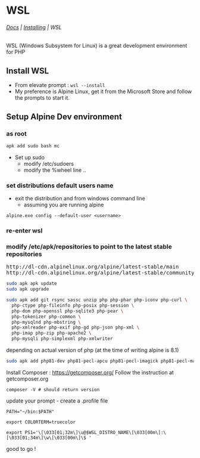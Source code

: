 # WSL

###### <navbar>[Docs](/docs/) | [Installing](/docs/Readme) | WSL</navbar>

WSL (Windows Subsystem for Linux) is a great development environment for PHP

## Install WSL
  * From elevate prompt : `wsl --install`
  * My preference is Alpine Linux, get it from the Microsoft Store and follow the prompts to start it.

## Setup Alpine Dev environment

### as root

```sh
apk add sudo bash mc
```

* Set up sudo
  * modify /etc/sudoers
  * modify the %wheel line ..

### set distributions default users name

* exit the distribution and from windows command line
  * assuming you are running alpine
```
alpine.exe config --default-user <username>
```

### re-enter wsl

### modify /etc/apk/repositories to point to the latest stable repositories

<pre>
http://dl-cdn.alpinelinux.org/alpine/latest-stable/main
http://dl-cdn.alpinelinux.org/alpine/latest-stable/community
</pre>


```sh
sudo apk apk update
sudo apk upgrade

sudo apk add git rsync sassc unzip php php-phar php-iconv php-curl \
  php-ctype php-fileinfo php-posix php-session \
  php-dom php-openssl php-sqlite3 php-pear \
  php-tokenizer php-common \
  php-mysqlnd php-mbstring \
  php-xmlreader php-exif php-gd php-json php-xml \
  php-imap php-zip php-apache2 \
  php-mysqli php-simplexml php-xmlwriter
```

depending on actual version of php (at the time of writing alpine is 8.1)

```sh
sudo apk add php81-dev php81-pecl-apcu php81-pecl-imagick php81-pecl-mailparse
```

Install Composer : https://getcomposer.org/
Follow the instruction at getcomposer.org

```
composer -V # should return version
```

update your prompt - create a .profile file
```
PATH="~/bin:$PATH"

export COLORTERM=truecolor

export PS1='\[\033[01;32m\]\u@$WSL_DISTRO_NAME\[\033[00m\]:\[\033[01;34m\]\w\[\033[00m\]\$ '
```

good to go !
